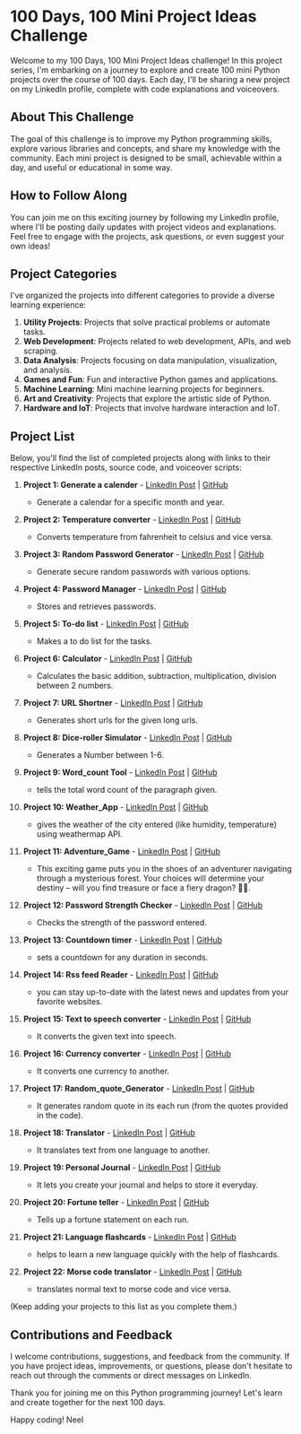 # 100 Days, 100 Mini Project Ideas Challenge

Welcome to my 100 Days, 100 Mini Project Ideas challenge! In this project series, I'm embarking on a journey to explore and create 100 mini Python projects over the course of 100 days. Each day, I'll be sharing a new project on my LinkedIn profile, complete with code explanations and voiceovers.

## About This Challenge

The goal of this challenge is to improve my Python programming skills, explore various libraries and concepts, and share my knowledge with the community. Each mini project is designed to be small, achievable within a day, and useful or educational in some way.

## How to Follow Along

You can join me on this exciting journey by following my LinkedIn profile, where I'll be posting daily updates with project videos and explanations. Feel free to engage with the projects, ask questions, or even suggest your own ideas!

## Project Categories

I've organized the projects into different categories to provide a diverse learning experience:

1. **Utility Projects**: Projects that solve practical problems or automate tasks.
2. **Web Development**: Projects related to web development, APIs, and web scraping.
3. **Data Analysis**: Projects focusing on data manipulation, visualization, and analysis.
4. **Games and Fun**: Fun and interactive Python games and applications.
5. **Machine Learning**: Mini machine learning projects for beginners.
6. **Art and Creativity**: Projects that explore the artistic side of Python.
7. **Hardware and IoT**: Projects that involve hardware interaction and IoT.

## Project List

Below, you'll find the list of completed projects along with links to their respective LinkedIn posts, source code, and voiceover scripts:

1. **Project 1: Generate a calender** - [LinkedIn Post](https://www.linkedin.com/posts/neelmishra07_100days100miniprojects-python-codingchallenge-activity-7109218179423309824-2oVE?utm_source=share&utm_medium=member_desktop) | [GitHub](https://github.com/Neel-07/100-days_100-miniprojects_python/blob/main/Programs/Calender.py)
   - Generate a calendar for a specific month and year.
    

2. **Project 2: Temperature converter** - [LinkedIn Post](https://www.linkedin.com/posts/neelmishra07_100days100miniprojects-python-codingchallenge-activity-7109399893248516097-6i_F?utm_source=share&utm_medium=member_desktop) | [GitHub](https://github.com/Neel-07/100-days_100-miniprojects_python/blob/main/Programs/temperature.py)
   - Converts temperature from fahrenheit to celsius and vice versa.
   
    
3. **Project 3: Random Password Generator** - [LinkedIn Post](https://www.linkedin.com/posts/neelmishra07_100days100miniprojects-python-codingchallenge-activity-7109724925518618624-DSdr?utm_source=share&utm_medium=member_desktop) | [GitHub](https://github.com/Neel-07/100-days_100-miniprojects_python/blob/main/Programs/password.py)
   - Generate secure random passwords with various options.
   
4. **Project 4: Password Manager** - [LinkedIn Post](https://www.linkedin.com/posts/neelmishra07_100days100miniprojects-python-codingchallenge-activity-7110152619855114240-Yyaq?utm_source=share&utm_medium=member_desktop) | [GitHub](https://github.com/Neel-07/100-days_100-miniprojects_python/blob/main/Programs/Password_Manager.py)
   - Stores and retrieves passwords.
     
5. **Project 5: To-do list** - [LinkedIn Post](https://www.linkedin.com/posts/neelmishra07_100days100miniprojects-python-codingchallenge-activity-7110441773344129024-QXdW?utm_source=share&utm_medium=member_desktop)  |  [GitHub](https://github.com/Neel-07/100-days_100-miniprojects_python/blob/main/Programs/To-do.py)
   - Makes a to do list for the tasks.
     
6. **Project 6: Calculator** - [LinkedIn Post](https://www.linkedin.com/posts/neelmishra07_100days100miniprojects-python-codingchallenge-activity-7110871078951911425-s8wb?utm_source=share&utm_medium=member_desktop)  |  [GitHub](https://github.com/Neel-07/100-days_100-miniprojects_python/blob/main/Programs/Calculator.py)
   - Calculates the basic addition, subtraction, multiplication, division between 2 numbers.
  
7. **Project 7: URL Shortner** - [LinkedIn Post](https://www.linkedin.com/posts/neelmishra07_100days100miniprojects-python-codingchallenge-activity-7111230059750789120-bQGi?utm_source=share&utm_medium=member_desktop)  |  [GitHub](https://github.com/Neel-07/100-days_100-miniprojects_python/blob/main/Programs/url_shortner.py)
   - Generates short urls for the given long urls.
  
8. **Project 8: Dice-roller Simulator** - [LinkedIn Post](https://www.linkedin.com/posts/neelmishra07_100days100miniprojects-python-codingchallenge-activity-7111549237737197568-TI--?utm_source=share&utm_medium=member_desktop)  |  [GitHub](https://github.com/Neel-07/100-days_100-miniprojects_python/blob/main/Programs/dice_roller.py)
   - Generates a Number between 1-6.

9. **Project 9: Word_count Tool** - [LinkedIn Post](https://www.linkedin.com/posts/neelmishra07_100days100miniprojects-python-codingchallenge-activity-7111895640502116353-eQdl?utm_source=share&utm_medium=member_desktop)  |  [GitHub](https://github.com/Neel-07/100-days_100-miniprojects_python/blob/main/Programs/Word_count_tool.py)
   - tells the total word count of the paragraph given.
  
10. **Project 10: Weather_App** - [LinkedIn Post](https://www.linkedin.com/posts/neelmishra07_100days100miniprojects-python-codingchallenge-activity-7112263473174130688-Fky4?utm_source=share&utm_medium=member_desktop)  |  [GitHub](https://github.com/Neel-07/100-days_100-miniprojects_python/blob/main/Programs/Weather.py)
    - gives the weather of the city entered (like humidity, temperature) using weathermap API.
   
11. **Project 11: Adventure_Game** - [LinkedIn Post](https://www.linkedin.com/posts/neelmishra07_100days100miniprojects-python-codingchallenge-activity-7112624355347435521-B2jJ?utm_source=share&utm_medium=member_desktop)  |  [GitHub](https://github.com/Neel-07/100-days_100-miniprojects_python/blob/main/Programs/adventure_game.py)
    - This exciting game puts you in the shoes of an adventurer navigating through a mysterious forest. Your choices will determine your destiny – will you find treasure or face a fiery dragon? 🐉🌳.
   
12. **Project 12: Password Strength Checker** - [LinkedIn Post](https://www.linkedin.com/posts/neelmishra07_100days100miniprojects-python-codingchallenge-activity-7113014127115087874-F5Uw?utm_source=share&utm_medium=member_desktop)  |  [GitHub](https://github.com/Neel-07/100-days_100-miniprojects_python/blob/main/Programs/Password_strength_checker.py)
    - Checks the strength of the password entered.
       
13. **Project 13: Countdown timer** - [LinkedIn Post](https://www.linkedin.com/posts/neelmishra07_100days100miniprojects-python-codingchallenge-activity-7113379195430326272-Rtsd?utm_source=share&utm_medium=member_desktop)  |  [GitHub](https://github.com/Neel-07/100-days_100-miniprojects_python/blob/main/Programs/countdown.py)
    - sets a countdown for any duration in seconds.
   
14. **Project 14: Rss feed Reader** - [LinkedIn Post](https://www.linkedin.com/posts/neelmishra07_100days100miniprojects-python-codingchallenge-activity-7113735738206138368-Crgx?utm_source=share&utm_medium=member_desktop)  |  [GitHub](https://github.com/Neel-07/100-days_100-miniprojects_python/blob/main/Programs/news.py)
    -  you can stay up-to-date with the latest news and updates from your favorite websites.
   
15. **Project 15: Text to speech converter** - [LinkedIn Post](https://www.linkedin.com/posts/neelmishra07_100days100miniprojects-python-codingchallenge-activity-7114088883151122432-xZey?utm_source=share&utm_medium=member_desktop)  |  [GitHub](https://github.com/Neel-07/100-days_100-miniprojects_python/blob/main/Programs/text2speech.py)
    -  It converts the given text into speech.

16. **Project 16: Currency converter** - [LinkedIn Post](https://www.linkedin.com/posts/neelmishra07_100days100miniprojects-python-codingchallenge-activity-7114446842171469824-ICfR?utm_source=share&utm_medium=member_desktop)  |  [GitHub](https://github.com/Neel-07/100-days_100-miniprojects_python/blob/main/Programs/currency.py)
    -  It converts one currency to another.
      
17. **Project 17: Random_quote_Generator** - [LinkedIn Post](https://www.linkedin.com/posts/neelmishra07_100days100miniprojects-python-codingchallenge-activity-7114789248561520640-blKh?utm_source=share&utm_medium=member_desktop)  |  [GitHub](https://github.com/Neel-07/100-days_100-miniprojects_python/blob/main/Programs/quote.py)
    - It generates random quote in its each run (from the quotes provided in the code).
   
18. **Project 18: Translator** - [LinkedIn Post](https://www.linkedin.com/posts/neelmishra07_100days100miniprojects-python-translation-activity-7115170246990213120-l2Hg?utm_source=share&utm_medium=member_desktop)  |  [GitHub](https://github.com/Neel-07/100-days_100-miniprojects_python/blob/main/Programs/Translator.py)
    - It translates text from one language to another.
   
19. **Project 19: Personal Journal** - [LinkedIn Post](https://www.linkedin.com/posts/neelmishra07_100days100miniprojects-python-journaling-activity-7115522799779102720-rOBB?utm_source=share&utm_medium=member_desktop)  |  [GitHub](https://github.com/Neel-07/100-days_100-miniprojects_python/blob/main/Programs/journal.py)
    - It lets you create your journal and helps to store it everyday.
   
20. **Project 20: Fortune teller** - [LinkedIn Post](https://www.linkedin.com/posts/neelmishra07_100days100miniprojects-python-fortuneteller-activity-7115901545883312128-TTlA?utm_source=share&utm_medium=member_desktop)  |  [GitHub](https://github.com/Neel-07/100-days_100-miniprojects_python/blob/main/Programs/fortune.py)
    - Tells up  a fortune statement on each run.
      
21. **Project 21: Language flashcards** - [LinkedIn Post](https://www.linkedin.com/posts/neelmishra07_100days100miniprojects-python-languagelearning-activity-7116289756207968256-_Zwj?utm_source=share&utm_medium=member_desktop)  |  [GitHub](https://github.com/Neel-07/100-days_100-miniprojects_python/blob/main/Programs/flashcard.py)
    - helps to learn a new language quickly with the help of flashcards.
      
22. **Project 22: Morse code translator** - [LinkedIn Post](https://www.linkedin.com/posts/neelmishra07_day22-100days100miniprojects-python-activity-7116664070866427905-us8u?utm_source=share&utm_medium=member_desktop)  |  [GitHub](https://github.com/Neel-07/100-days_100-miniprojects_python/blob/main/Programs/morse_code.py)
    - translates normal text to morse code and vice versa.
         
(Keep adding your projects to this list as you complete them.)

## Contributions and Feedback

I welcome contributions, suggestions, and feedback from the community. If you have project ideas, improvements, or questions, please don't hesitate to reach out through the comments or direct messages on LinkedIn.

Thank you for joining me on this Python programming journey! Let's learn and create together for the next 100 days.

Happy coding!
Neel
